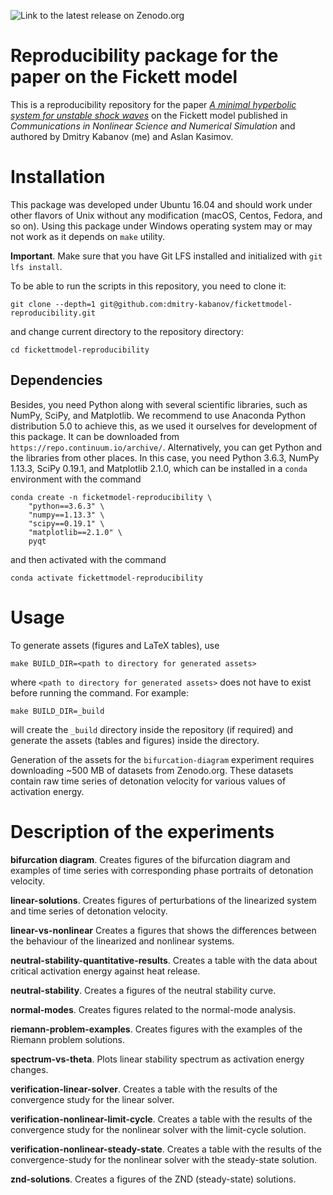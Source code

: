 ![Link to the latest release on Zenodo.org](https://zenodo.org/badge/DOI/10.5281/zenodo.1297175.svg)

# Reproducibility package for the paper on the Fickett model

This is a reproducibility repository for the paper
[*A minimal hyperbolic system for unstable shock waves*][1]
on the Fickett model published in *Communications in Nonlinear Science and Numerical Simulation*
and authored by Dmitry Kabanov (me) and Aslan Kasimov.

[1]: https://doi.org/10.1016/j.cnsns.2018.10.022

# Installation
This package was developed under Ubuntu 16.04 and should work under other
flavors of Unix without any modification (macOS, Centos, Fedora, and so on).
Using this package under Windows operating system may or may not work as it
depends on `make` utility.

**Important**. Make sure that you have Git LFS installed and initialized with
`git lfs install`.

To be able to run the scripts in this repository, you need to clone it:

    git clone --depth=1 git@github.com:dmitry-kabanov/fickettmodel-reproducibility.git

and change current directory to the repository directory:

    cd fickettmodel-reproducibility

## Dependencies

Besides, you need Python along with several scientific libraries, such as
NumPy, SciPy, and Matplotlib.
We recommend to use Anaconda Python distribution 5.0 to achieve this, as we
used it ourselves for development of this package.
It can be downloaded from `https://repo.continuum.io/archive/`.
Alternatively, you can get Python and the libraries from other places.
In this case, you need Python 3.6.3, NumPy 1.13.3, SciPy 0.19.1, and Matplotlib
2.1.0, which can be installed in a `conda` environment with the command

    conda create -n ficketmodel-reproducibility \
        "python==3.6.3" \
        "numpy==1.13.3" \
        "scipy==0.19.1" \
        "matplotlib==2.1.0" \
        pyqt

and then activated with the command

    conda activate fickettmodel-reproducibility

# Usage

To generate assets (figures and LaTeX tables), use

    make BUILD_DIR=<path to directory for generated assets>

where `<path to directory for generated assets>` does not have to exist
before running the command.
For example:

    make BUILD_DIR=_build

will create the `_build` directory inside the repository (if required) and
generate the assets (tables and figures) inside the directory.

Generation of the assets for the `bifurcation-diagram` experiment requires
downloading ~500 MB of datasets from Zenodo.org.
These datasets contain raw time series of detonation velocity for various
values of activation energy.


# Description of the experiments

**bifurcation diagram**. Creates figures of the bifurcation diagram and
examples of time series with corresponding phase portraits of detonation
velocity.

**linear-solutions**. Creates figures of perturbations of the linearized system
and time series of detonation velocity.

**linear-vs-nonlinear** Creates a figures that shows the differences between
the behaviour of the linearized and nonlinear systems.

**neutral-stability-quantitative-results**. Creates a table with the data
about critical activation energy against heat release.

**neutral-stability**.  Creates a figures of the neutral stability curve.

**normal-modes**. Creates figures related to the normal-mode analysis.

**riemann-problem-examples**. Creates figures with the examples of the Riemann
problem solutions.

**spectrum-vs-theta**. Plots linear stability spectrum as activation energy
changes.

**verification-linear-solver**. Creates a table with the results of the
convergence study for the linear solver.

**verification-nonlinear-limit-cycle**. Creates a table with the results of the
convergence study for the nonlinear solver with the limit-cycle solution.

**verification-nonlinear-steady-state**. Creates a table with the results of
the convergence-study for the nonlinear solver with the steady-state solution.

**znd-solutions**. Creates a figures of the ZND (steady-state) solutions.
